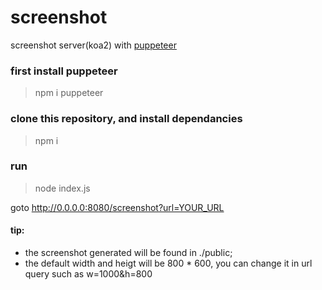 # screenshot
screenshot server(koa2) with [puppeteer](https://github.com/GoogleChrome/puppeteer)

### first install puppeteer
> npm i puppeteer

### clone this repository, and install dependancies
> npm i

### run
> node index.js

goto http://0.0.0.0:8080/screenshot?url=YOUR_URL

#### tip: 
- the screenshot generated will be found in ./public;
- the default width and heigt will be 800 * 600, you can change it in url query such as w=1000&h=800